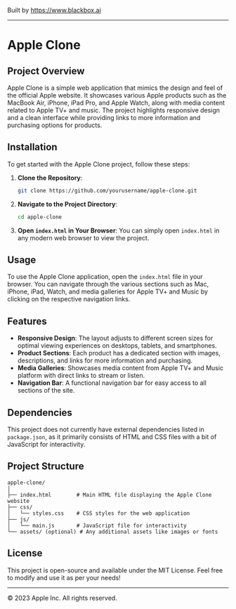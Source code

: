 
Built by https://www.blackbox.ai

---

# Apple Clone

## Project Overview
Apple Clone is a simple web application that mimics the design and feel of the official Apple website. It showcases various Apple products such as the MacBook Air, iPhone, iPad Pro, and Apple Watch, along with media content related to Apple TV+ and music. The project highlights responsive design and a clean interface while providing links to more information and purchasing options for products.

## Installation
To get started with the Apple Clone project, follow these steps:

1. **Clone the Repository**:
   ```bash
   git clone https://github.com/yourusername/apple-clone.git
   ```

2. **Navigate to the Project Directory**:
   ```bash
   cd apple-clone
   ```

3. **Open `index.html` in Your Browser**:
   You can simply open `index.html` in any modern web browser to view the project.

## Usage
To use the Apple Clone application, open the `index.html` file in your browser. You can navigate through the various sections such as Mac, iPhone, iPad, Watch, and media galleries for Apple TV+ and Music by clicking on the respective navigation links.

## Features
- **Responsive Design**: The layout adjusts to different screen sizes for optimal viewing experiences on desktops, tablets, and smartphones.
- **Product Sections**: Each product has a dedicated section with images, descriptions, and links for more information and purchasing.
- **Media Galleries**: Showcases media content from Apple TV+ and Music platform with direct links to stream or listen.
- **Navigation Bar**: A functional navigation bar for easy access to all sections of the site.

## Dependencies
This project does not currently have external dependencies listed in `package.json`, as it primarily consists of HTML and CSS files with a bit of JavaScript for interactivity.

## Project Structure
```plaintext
apple-clone/
│
├── index.html        # Main HTML file displaying the Apple Clone website
├── css/
│   └── styles.css    # CSS styles for the web application
├── js/
│   └── main.js       # JavaScript file for interactivity
└── assets/ (optional) # Any additional assets like images or fonts
```

## License
This project is open-source and available under the MIT License. Feel free to modify and use it as per your needs!

---
© 2023 Apple Inc. All rights reserved.